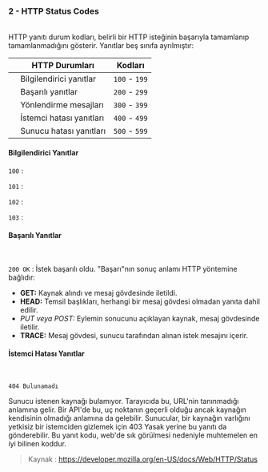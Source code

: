### **2 - HTTP Status Codes**
<br>
HTTP yanıtı durum kodları, belirli bir HTTP isteğinin başarıyla tamamlanıp tamamlanmadığını gösterir. Yanıtlar beş sınıfa ayrılmıştır:

|  |HTTP Durumları           |    Kodları    | 
|-:|--                       |:-:            |
|  |Bilgilendirici yanıtlar  | `100` - `199` |  
|  |Başarılı yanıtlar        | `200` - `299` |
|  |Yönlendirme mesajları    | `300` - `399` | 
|  |İstemci hatası yanıtları | `400` - `499` |
|  |Sunucu  hatası yanıtları | `500` - `599` | 


#### Bilgilendirici Yanıtlar

`100` : 

`101` :

`102` :

`103` :

#### Başarılı Yanıtlar

<br>

`200 OK` : İstek başarılı oldu. "Başarı"nın sonuç anlamı HTTP yöntemine bağlıdır:

- **GET:** Kaynak alındı ​​ve mesaj gövdesinde iletildi.
- **HEAD:** Temsil başlıkları, herhangi bir mesaj gövdesi olmadan yanıta dahil edilir.
- *PUT veya POST:* Eylemin sonucunu açıklayan kaynak, mesaj gövdesinde iletilir.
- **TRACE:** Mesaj gövdesi, sunucu tarafından alınan istek mesajını içerir.

#### İstemci Hatası Yanıtlar
<br>

`404 Bulunamadı`

Sunucu istenen kaynağı bulamıyor. Tarayıcıda bu, URL'nin tanınmadığı anlamına gelir. Bir API'de bu, uç noktanın geçerli olduğu ancak kaynağın kendisinin olmadığı anlamına da gelebilir. Sunucular, bir kaynağın varlığını yetkisiz bir istemciden gizlemek için 403 Yasak yerine bu yanıtı da gönderebilir. Bu yanıt kodu, web'de sık görülmesi nedeniyle muhtemelen en iyi bilinen koddur.

> Kaynak : https://developer.mozilla.org/en-US/docs/Web/HTTP/Status